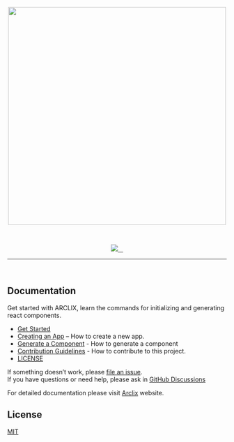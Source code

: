 <p align="center">
    <img src="https://arclix.github.io/arclix-docs/svg/arclix.svg" width="500px">
  <br>
</p>
<br>
<p align="center">
  <a aria-label="Arclix logo" href="https://arclix.github.io/arclix-docs/">
    <img src="https://img.shields.io/badge/MADE%20BY%20Arclix-000000.svg?style=for-the-badge&logo=Arclix&labelColor=000">
  </a>
  <a aria-label="NPM version" href="https://www.npmjs.com/package/arclix">
    <img alt="" src="https://img.shields.io/npm/v/arclix.svg?style=for-the-badge&labelColor=000000">
  </a>
  <a aria-label="License" href="https://github.com/arclix/core/blob/master/LICENSE">
    <img alt="" src="https://img.shields.io/npm/l/arclix.svg?style=for-the-badge&labelColor=000000">
  </a>
  <a aria-label="Join the community on GitHub" href="https://github.com/orgs/arclix/discussions">
    <img alt="" src="https://img.shields.io/badge/Join%20the%20community-blue.svg?style=for-the-badge&logo=github&labelColor=000000&logoWidth=20">
  </a>
</p>
<hr>
<br>

## Documentation

Get started with ARCLIX, learn the commands for initializing and generating react components.

-   [Get Started](https://arclix.github.io/arclix-docs/docs/intro)
-   [Creating an App](https://arclix.github.io/arclix-docs/docs/create-app/create) – How to create a new app.
-   [Generate a Component](https://arclix.github.io/arclix-docs/docs/component-generation/generate) - How to generate a component
-   [Contribution Guidelines](https://github.com/arclix/core/blob/master/CONTRIBUTING.md) - How to contribute to this project.
-   [LICENSE](#license)

If something doesn’t work, please [file an issue](https://github.com/arclix/core/issues/new).<br>
If you have questions or need help, please ask in [GitHub Discussions](https://github.com/arclix/core/issues/discussions)

For detailed documentation please visit [Arclix](https://arclix.github.io/arclix-docs) website.

## License

[MIT](https://github.com/arclix/core/blob/master/LICENSE)
